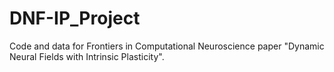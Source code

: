 # DNF-IP_Project
Code and data for Frontiers in Computational Neuroscience paper "Dynamic Neural Fields with Intrinsic Plasticity".
